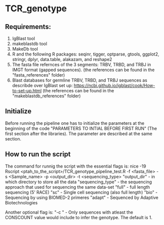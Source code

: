 # TCR_genotype

## Requirements:
1. IgBlast tool
2. makeblastdb tool
3. MakeDb tool
4. R and the following R packages: seqinr, tigger, optparse, gtools, ggplot2, stringr, dplyr, data.table, alakazam, and reshape2
5. The fasta file refernces of the 3 segments: TRBV, TRBD, and TRBJ in IMGT format (gapped sequences). (the references can be found in the "fasta_references" folder)
6. Blast databases for germline TRBV, TRBD, and TRBJ sequences as describde over IgBlast set up: https://ncbi.github.io/igblast/cook/How-to-set-up.html (the references can be found in the "makeblastdb_references" folder)

## Initialize
Before running the pipeline one has to initialize the parameters at the beginning of the code "PARAMETERS TO INTIAL BEFORE FIRST RUN" (The first section after the libraries).
The parameter are described at the same section.

## How to run the script
The command for runnig the script with the essential flags is:
nice -19 Rscript <ptah_to_the_script>/TCR_genotype_pipeline_test.R -f <fasta_file> -s <Sample_name> -p <output_dir> -t <sequencing_type>
"output_dir" - in which directory to store all the data
"sequencing_type" - the sequencing approach that used for sequencing the same data-set 
  "full" - full length sequencing (5' RACE)
  "sc" - Single cell sequencing (also full length)
  "bio" - Sequencing by using BIOMED-2 primeres
  "adapt" - Sequenced by Adaptive Biotechnologies

Another optional flag is: "-c <CONSCOUNT>" - Only sequences with atleast the CONSCOUNT value would include to infer the genotype. The default is 1.  

